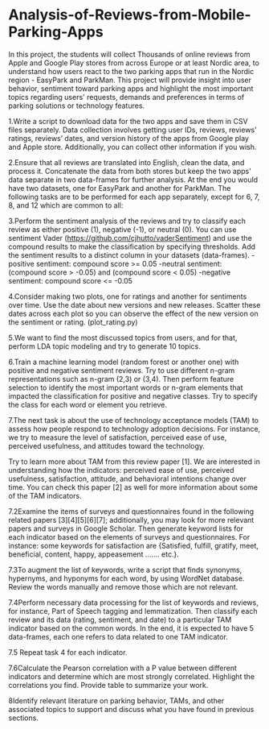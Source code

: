 # Analysis-of-Reviews-from-Mobile-Parking-Apps
In this project, the students will collect Thousands of online reviews from Apple and Google Play stores from across Europe or at least Nordic area, to understand how users react to the two parking apps that run in the Nordic region - EasyPark and ParkMan. This project will provide insight into user behavior, sentiment toward parking apps and highlight the most important topics regarding users' requests, demands and preferences in terms of parking solutions or technology features.  


1.Write a script to download data for the two apps and save them in CSV files separately. Data collection involves getting user IDs, reviews, reviews’ ratings, reviews’ dates, and version history of the apps from Google play and Apple store. Additionally, you can collect other information if you wish. 

2.Ensure that all reviews are translated into English, clean the data, and process it. Concatenate the data from both stores but keep the two apps' data separate in two data-frames for further analysis. At the end you would have two datasets, one for EasyPark and another for ParkMan. 
The following tasks are to be performed for each app separately, except for 6, 7, 8, and 12 which are common to all:

3.Perform the sentiment analysis of the reviews and try to classify each review as either positive (1), negative (-1), or neutral (0). You can use sentiment Vader (https://github.com/cjhutto/vaderSentiment) and use the compound results to make the classification by specifying thresholds. Add the sentiment results to a distinct column in your datasets (data-frames).
-positive sentiment: compound score >= 0.05
-neutral sentiment: (compound score > -0.05) and (compound score < 0.05)
-negative sentiment: compound score <= -0.05

4.Consider making two plots, one for ratings and another for sentiments over time. Use the date about new versions and new releases. Scatter these dates across each plot so you can observe the effect of the new version on the sentiment or rating.
(plot_rating.py)

5.We want to find the most discussed topics from users, and for that, perform LDA topic modeling and try to generate 10 topics. 

6.Train a machine learning model (random forest or another one) with positive and negative sentiment reviews. Try to use different n-gram representations such as n-gram (2,3) or (3,4). Then perform feature selection to identify the most important words or n-gram elements that impacted the classification for positive and negative classes. Try to specify the class for each word or element you retrieve.

7.The next task is about the use of technology acceptance models (TAM) to assess how people respond to technology adoption decisions. For instance, we try to measure the level of satisfaction, perceived ease of use, perceived usefulness, and attitudes toward the technology.

Try to learn more about TAM from this review paper [1]. We are interested in understanding how the indicators: perceived ease of use, perceived usefulness, satisfaction, attitude, and behavioral intentions change over time. You can check this paper [2] as well for more information about some of the TAM indicators.

7.2Examine the items of surveys and questionnaires found in the following related papers [3][4][5][6][7]; additionally, you may look for more relevant papers and surveys in Google Scholar. Then generate keyword lists for each indicator based on the elements of surveys and questionnaires. For instance: some keywords for satisfaction are {Satisfied, fulfill, gratify, meet, beneficial, content, happy, appeasement ……. etc.}.

7.3To augment the list of keywords, write a script that finds synonyms, hypernyms, and hyponyms for each word, by using WordNet database. Review the words manually and remove those which are not relevant.

7.4Perform necessary data processing for the list of keywords and reviews, for instance, Part of Speech tagging and lemmatization. Then classify each review and its data (rating, sentiment, and date) to a particular TAM indicator based on the common words. In the end, it is expected to have 5 data-frames, each one refers to data related to one TAM indicator.

7.5 Repeat task 4 for each indicator. 

7.6Calculate the Pearson correlation with a P value between different indicators and determine which are most strongly correlated. Highlight the correlations you find. Provide table to summarize your work. 

8Identify relevant literature on parking behavior, TAMs, and other associated topics to support and discuss what you have found in previous sections.
